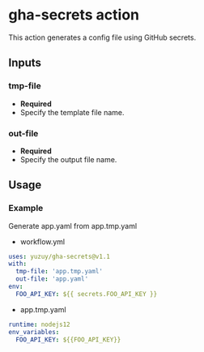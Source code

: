 # gha-secrets action
This action generates a config file using GitHub secrets.

## Inputs

### tmp-file
- **Required**
- Specify the template file name.

### out-file
- **Required**
- Specify the output file name.

## Usage

### Example
Generate app.yaml from app.tmp.yaml
- workflow.yml
```yaml
uses: yuzuy/gha-secrets@v1.1
with:
  tmp-file: 'app.tmp.yaml'
  out-file: 'app.yaml'
env:
  FOO_API_KEY: ${{ secrets.FOO_API_KEY }}
```

- app.tmp.yaml
```yaml
runtime: nodejs12
env_variables:
  FOO_API_KEY: ${{FOO_API_KEY}}
```
